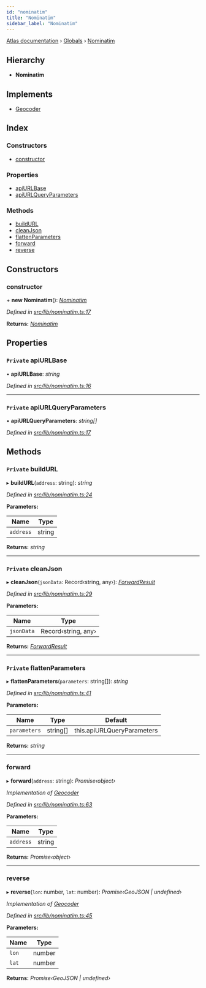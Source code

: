```yaml
---
id: "nominatim"
title: "Nominatim"
sidebar_label: "Nominatim"
---
```


[Atlas documentation](../index.md) › [Globals](../globals.md) › [Nominatim](nominatim.md)

## Hierarchy

* **Nominatim**

## Implements

* [Geocoder](../interfaces/geocoder.md)

## Index

### Constructors

* [constructor](nominatim.md#constructor)

### Properties

* [apiURLBase](nominatim.md#private-apiurlbase)
* [apiURLQueryParameters](nominatim.md#private-apiurlqueryparameters)

### Methods

* [buildURL](nominatim.md#private-buildurl)
* [cleanJson](nominatim.md#private-cleanjson)
* [flattenParameters](nominatim.md#private-flattenparameters)
* [forward](nominatim.md#forward)
* [reverse](nominatim.md#reverse)

## Constructors

###  constructor

\+ **new Nominatim**(): *[Nominatim](nominatim.md)*

*Defined in [src/lib/nominatim.ts:17](https://github.com/chronark/atlas/blob/25d5919/src/lib/nominatim.ts#L17)*

**Returns:** *[Nominatim](nominatim.md)*

## Properties

### `Private` apiURLBase

• **apiURLBase**: *string*

*Defined in [src/lib/nominatim.ts:16](https://github.com/chronark/atlas/blob/25d5919/src/lib/nominatim.ts#L16)*

___

### `Private` apiURLQueryParameters

• **apiURLQueryParameters**: *string[]*

*Defined in [src/lib/nominatim.ts:17](https://github.com/chronark/atlas/blob/25d5919/src/lib/nominatim.ts#L17)*

## Methods

### `Private` buildURL

▸ **buildURL**(`address`: string): *string*

*Defined in [src/lib/nominatim.ts:24](https://github.com/chronark/atlas/blob/25d5919/src/lib/nominatim.ts#L24)*

**Parameters:**

Name | Type |
------ | ------ |
`address` | string |

**Returns:** *string*

___

### `Private` cleanJson

▸ **cleanJson**(`jsonData`: Record‹string, any›): *[ForwardResult](../interfaces/forwardresult.md)*

*Defined in [src/lib/nominatim.ts:29](https://github.com/chronark/atlas/blob/25d5919/src/lib/nominatim.ts#L29)*

**Parameters:**

Name | Type |
------ | ------ |
`jsonData` | Record‹string, any› |

**Returns:** *[ForwardResult](../interfaces/forwardresult.md)*

___

### `Private` flattenParameters

▸ **flattenParameters**(`parameters`: string[]): *string*

*Defined in [src/lib/nominatim.ts:41](https://github.com/chronark/atlas/blob/25d5919/src/lib/nominatim.ts#L41)*

**Parameters:**

Name | Type | Default |
------ | ------ | ------ |
`parameters` | string[] |  this.apiURLQueryParameters |

**Returns:** *string*

___

###  forward

▸ **forward**(`address`: string): *Promise‹object›*

*Implementation of [Geocoder](../interfaces/geocoder.md)*

*Defined in [src/lib/nominatim.ts:63](https://github.com/chronark/atlas/blob/25d5919/src/lib/nominatim.ts#L63)*

**Parameters:**

Name | Type |
------ | ------ |
`address` | string |

**Returns:** *Promise‹object›*

___

###  reverse

▸ **reverse**(`lon`: number, `lat`: number): *Promise‹GeoJSON | undefined›*

*Implementation of [Geocoder](../interfaces/geocoder.md)*

*Defined in [src/lib/nominatim.ts:45](https://github.com/chronark/atlas/blob/25d5919/src/lib/nominatim.ts#L45)*

**Parameters:**

Name | Type |
------ | ------ |
`lon` | number |
`lat` | number |

**Returns:** *Promise‹GeoJSON | undefined›*

